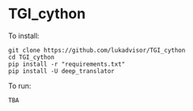 # TGI_cython

To install:
```shell script
git clone https://github.com/lukadvisor/TGI_cython
cd TGI_cython
pip install -r "requirements.txt"
pip install -U deep_translator
```
To run:
```shell script
TBA
```
